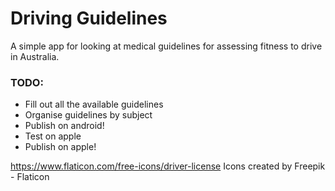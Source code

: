 # Driving Guidelines

A simple app for looking at medical guidelines for assessing fitness to drive in Australia.

### TODO:

 - Fill out all the available guidelines
 - Organise guidelines by subject
 - Publish on android!
 - Test on apple
 - Publish on apple!


https://www.flaticon.com/free-icons/driver-license
Icons created by Freepik - Flaticon
